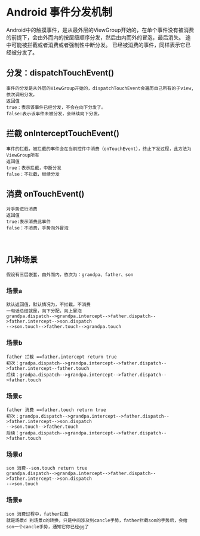 # Android 事件分发机制

Android中的触摸事件，是从最外层的ViewGroup开始的，在单个事件没有被消费的前提下，会由外而内的按层级顺序分发，然后由内而外的冒泡，最后消失。
途中可能被拦截或者消费或者强制性中断分发。
已经被消费的事件，同样表示它已经被分发了。

## 分发：dispatchTouchEvent()
    事件的分发是从外层的ViewGroup开始的，dispatchTouchEvent会遍历自己所有的子view,依次调用分发。
    返回值
    true：表示该事件已经分发，不会在向下分发了。
    false:表示该事件未被分发，会继续向下分发。

## 拦截 onInterceptTouchEvent()
    事件的拦截，被拦截的事件会在当前控件中消费（onTouchEvent），终止下发过程，此方法为ViewGroup所有
    返回值
    true：表示拦截，中断分发
    false：不拦截，继续分发

## 消费 onTouchEvent()
    对手势进行消费
    返回值
    true:表示消费此事件
    false：不消费，手势向外冒泡
    
## 几种场景
    假设有三层嵌套，由外而内，依次为：grandpa、father、son
    
### 场景a
    默认返回值，默认情况为，不拦截，不消费
    一句话总结就是，向下分配，向上冒泡
    grandpa.dispatch-->grandpa.intercept-->father.dispatch-->father.intercept-->son.dispatch
    -->son.touch-->father.touch-->grandpa.touch   
    
### 场景b
    father 拦截 ==father.intercept return true
    初次：gradpa.dispatch-->grandpa.intercept-->father.dispatch-->father.intercept--father.touch
    后续：gradpa.dispatch-->grandpa.intercept-->father.dispatch-->father.touch
    
### 场景c
    father 消费 ==father.touch return true
    初次：grandpa.dispatch-->grandpa.intercept-->father.dispatch-->father.intercept-->son.dispatch
    -->son.touch-->father.touch
    后续：gradpa.dispatch-->grandpa.intercept-->father.dispatch-->father.touch
    
### 场景d
    son 消费--son.touch return true
    grandpa.dispatch-->grandpa.intercept-->father.dispatch-->father.intercept-->son.dispatch
    -->son.touch
    
### 场景e
    son 消费过程中，father拦截
    就是场景d 到场景c的转换，只是中间涉及到cancle手势，father拦截son的手势后，会给son一个cancle手势，通知它你已经gg了

